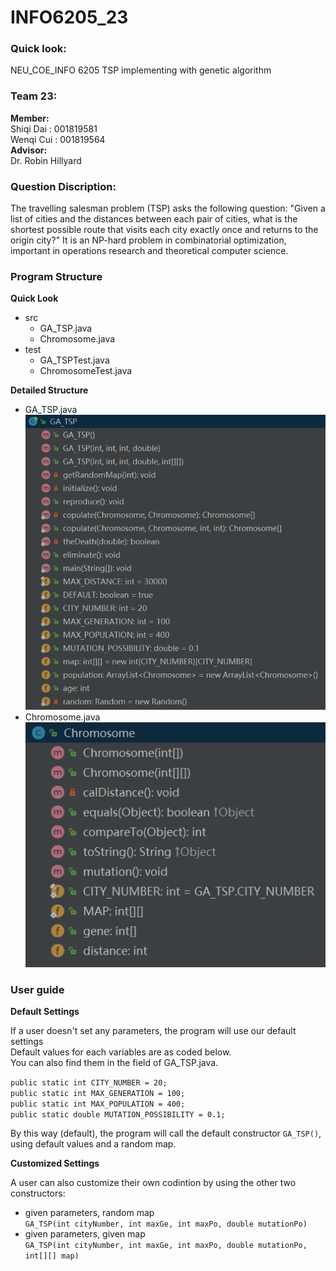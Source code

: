 # INFO6205_23
### Quick look: ###
NEU_COE_INFO 6205 TSP implementing with genetic algorithm

### Team 23: ###
**Member:**  
Shiqi Dai : 001819581  
Wenqi Cui : 001819564  
**Advisor:**  
Dr. Robin Hillyard

### Question Discription: ###
The travelling salesman problem (TSP) asks the following question: "Given a list of cities and the distances between each pair of cities, what is the shortest possible route that visits each city exactly once and returns to the origin city?" It is an NP-hard problem in combinatorial optimization, important in operations research and theoretical computer science.

### Program Structure ###

**Quick Look**
- src
   - GA_TSP.java     
   - Chromosome.java
- test
   - GA_TSPTest.java
   - ChromosomeTest.java  

**Detailed Structure**  
- GA_TSP.java
![](https://github.com/shiqidai1002/INFO6205_23/blob/master/img/GA_TSP_structure.png)  
- Chromosome.java
![](https://github.com/shiqidai1002/INFO6205_23/blob/master/img/Chromosome_structure.png)

### User guide ###

**Default Settings**  

If a user doesn't set any parameters, the program will use our default settings  
Default values for each variables are as coded below.  
You can also find them in the field of GA_TSP.java.  

`public static int CITY_NUMBER = 20;`  
`public static int MAX_GENERATION = 100;`  
`public static int MAX_POPULATION = 400;`  
`public static double MUTATION_POSSIBILITY = 0.1;`

By this way (default), the program will call the default constructor `GA_TSP()`, using default values and a random map.

**Customized Settings**  

A user can also customize their own codintion by using the other two constructors:  
- given parameters, random map  
`GA_TSP(int cityNumber, int maxGe, int maxPo, double mutationPo)`  
- given parameters, given map  
`GA_TSP(int cityNumber, int maxGe, int maxPo, double mutationPo, int[][] map)`